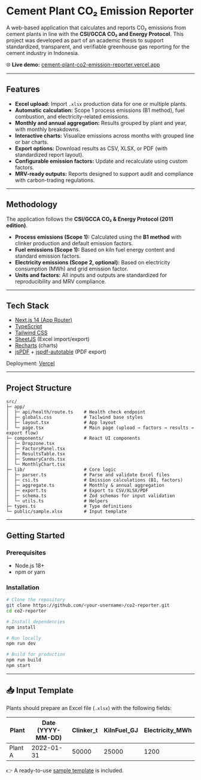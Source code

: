 # Cement Plant CO₂ Emission Reporter

A web-based application that calculates and reports CO₂ emissions from cement plants in line with the **CSI/GCCA CO₂ and Energy Protocol**.
This project was developed as part of an academic thesis to support standardized, transparent, and verifiable greenhouse gas reporting for the cement industry in Indonesia.

🌐 **Live demo:** [cement-plant-co2-emission-reporter.vercel.app](https://cement-plant-co2-emission-reporter.vercel.app/)

---

## Features

* **Excel upload:** Import `.xlsx` production data for one or multiple plants.
* **Automatic calculation:** Scope 1 process emissions (B1 method), fuel combustion, and electricity-related emissions.
* **Monthly and annual aggregation:** Results grouped by plant and year, with monthly breakdowns.
* **Interactive charts:** Visualize emissions across months with grouped line or bar charts.
* **Export options:** Download results as CSV, XLSX, or PDF (with standardized report layout).
* **Configurable emission factors:** Update and recalculate using custom factors.
* **MRV-ready outputs:** Reports designed to support audit and compliance with carbon-trading regulations.

---

## Methodology

The application follows the **CSI/GCCA CO₂ & Energy Protocol (2011 edition)**.

* **Process emissions (Scope 1):** Calculated using the **B1 method** with clinker production and default emission factors.
* **Fuel emissions (Scope 1):** Based on kiln fuel energy content and standard emission factors.
* **Electricity emissions (Scope 2, optional):** Based on electricity consumption (MWh) and grid emission factor.
* **Units and factors:** All inputs and outputs are standardized for reproducibility and MRV compliance.

---

## Tech Stack

* [Next.js 14 (App Router)](https://nextjs.org/)
* [TypeScript](https://www.typescriptlang.org/)
* [Tailwind CSS](https://tailwindcss.com/)
* [SheetJS](https://github.com/SheetJS/sheetjs) (Excel import/export)
* [Recharts](https://recharts.org/) (charts)
* [jsPDF](https://github.com/parallax/jsPDF) + [jspdf-autotable](https://github.com/simonbengtsson/jsPDF-AutoTable) (PDF export)

Deployment: [Vercel](https://vercel.com/)

---

## Project Structure

```
src/
├─ app/
│  ├─ api/health/route.ts    # Health check endpoint
│  ├─ globals.css            # Tailwind base styles
│  ├─ layout.tsx             # App layout
│  └─ page.tsx               # Main page (upload → factors → results → export flow)
├─ components/               # React UI components
│  ├─ Dropzone.tsx
│  ├─ FactorsPanel.tsx
│  ├─ ResultsTable.tsx
│  ├─ SummaryCards.tsx
│  └─ MonthlyChart.tsx
├─ lib/                      # Core logic
│  ├─ parser.ts              # Parse and validate Excel files
│  ├─ csi.ts                 # Emission calculations (B1, factors)
│  ├─ aggregate.ts           # Monthly & annual aggregation
│  ├─ export.ts              # Export to CSV/XLSX/PDF
│  ├─ schema.ts              # Zod schemas for input validation
│  └─ utils.ts               # Helpers
├─ types.ts                  # Type definitions
└─ public/sample.xlsx        # Input template
```

---

## Getting Started

### Prerequisites

* Node.js 18+
* npm or yarn

### Installation

```bash
# Clone the repository
git clone https://github.com/<your-username>/co2-reporter.git
cd co2-reporter

# Install dependencies
npm install

# Run locally
npm run dev

# Build for production
npm run build
npm start
```

---

## 📥 Input Template

Plants should prepare an Excel file (`.xlsx`) with the following fields:

| Plant   | Date (YYYY-MM-DD) | Clinker\_t | KilnFuel\_GJ | Electricity\_MWh |
| ------- | ----------------- | ---------- | ------------ | ---------------- |
| Plant A | 2022-01-31        | 50000      | 25000        | 1200             |

👉 A ready-to-use [sample template](./public/sample.xlsx) is included.
